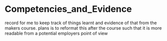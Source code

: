 # Competencies_and_Evidence

record for me to keep track of things learnt and evidence of that from the makers course.
plans is to reformat this after the course such that it is more readable from a potential employers point of view
